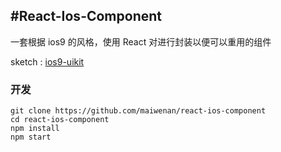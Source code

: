 #React-Ios-Component
---

一套根据 ios9 的风格，使用 React 对进行封装以便可以重用的组件

sketch : [ios9-uikit](https://github.com/philipamour/ios9-uikit)

### 开发

```
git clone https://github.com/maiwenan/react-ios-component
cd react-ios-component
npm install
npm start
```